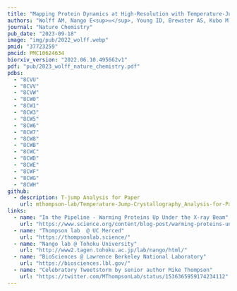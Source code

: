 ```yaml
---
title: "Mapping Protein Dynamics at High-Resolution with Temperature-Jump X-ray Crystallography"
authors: "Wolff AM, Nango E<sup>✉</sup>, Young ID, Brewster AS, Kubo M, Nomura T, Sugahara M, Owada S, **Barad BA**, Ito K, Bhowmick A, Carbajo S, Hino T, Holton JM, Im D, O'Riordan LJ, Tanaka T, Tanaka R, Sierra RG, Yumoto F, Tono K, Iwata S, Sauter NK, Fraser JS, Thompson MC<sup>✉</sup>"
journal: "Nature Chemistry"
pub_date: "2023-09-18"
image: "img/pub/2022_wolff.webp"
pmid: "37723259"
pmcid: PMC10624634
biorxiv_version: "2022.06.10.495662v1"
pdf: "pub/2023_wolff_nature_chemistry.pdf"
pdbs:
  - "8CVU"
  - "8CVV"
  - "8CVW"
  - "8CW0"
  - "8CW1"
  - "8CW3"
  - "8CW5"
  - "8CW6"
  - "8CW7"
  - "8CW8"
  - "8CWB"
  - "8CWC"
  - "8CWD"
  - "8CWE"
  - "8CWF"
  - "8CWG"
  - "8CWH"
github:
  - description: T-jump Analysis for Paper
    url: mthompson-lab/Temperature-Jump-Crystallography_Analysis-for-Paper
links:
  - name: "In the Pipeline - Warming Proteins Up Under the X-ray Beam"
    url: "https://www.science.org/content/blog-post/warming-proteins-under-x-ray-beam"
  - name: "Thompson lab  @ UC Merced"
    url: "https://thompsonlab.science/"
  - name: "Nango lab @ Tohoku University"
    url: "http://www2.tagen.tohoku.ac.jp/lab/nango/html/"
  - name: "BioSciences @ Lawrence Berkeley National Laboratory"
    url: "https://biosciences.lbl.gov/"
  - name: "Celebratory Tweetstorm by senior author Mike Thompson"
    url: "https://twitter.com/MThompsonLab/status/1536365959174234112"
---
```

